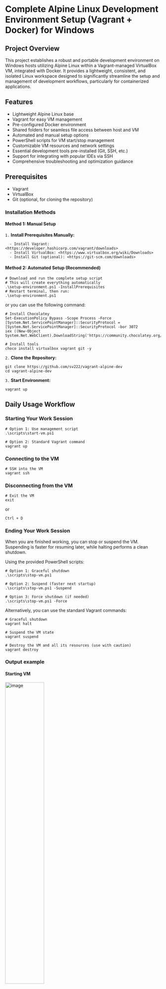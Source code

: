 # Complete Alpine Linux Development Environment Setup (Vagrant + Docker) for Windows

## Project Overview

This project establishes a robust and portable development environment on Windows hosts utilizing Alpine Linux within a Vagrant-managed VirtualBox VM, integrated with Docker. It provides a lightweight, consistent, and isolated Linux workspace designed to significantly streamline the setup and management of development workflows, particularly for containerized applications.

## Features

- Lightweight Alpine Linux base
- Vagrant for easy VM management
- Pre-configured Docker environment
- Shared folders for seamless file access between host and VM
- Automated and manual setup options
- PowerShell scripts for VM start/stop management
- Customizable VM resources and network settings
- Essential development tools pre-installed (Git, SSH, etc.)
- Support for integrating with popular IDEs via SSH
- Comprehensive troubleshooting and optimization guidance

## Prerequisites

- Vagrant
- VirtualBox
- Git (optional, for cloning the repository)

### Installation Methods

#### Method 1: Manual Setup

`1.` **Install Prerequisites Manually:**

      - Install Vagrant: <https://developer.hashicorp.com/vagrant/downloads>
      - Install VirtualBox: <https://www.virtualbox.org/wiki/Downloads>
      - Install Git (optional): <https://git-scm.com/downloads>

#### Method 2: Automated Setup (Recommended)

    # Download and run the complete setup script
    # This will create everything automatically
    .\setup-environment.ps1 -InstallPrerequisites
    # Restart terminal, then run:
    .\setup-environment.ps1

or you can use the following command:

    # Install Chocolatey
    Set-ExecutionPolicy Bypass -Scope Process -Force
    [System.Net.ServicePointManager]::SecurityProtocol = [System.Net.ServicePointManager]::SecurityProtocol -bor 3072
    iex ((New-Object System.Net.WebClient).DownloadString('https://community.chocolatey.org/install.ps1'))

    # Install tools
    choco install virtualbox vagrant git -y

`2.` **Clone the Repository:**

    git clone https://github.com/sv222/vagrant-alpine-dev
    cd vagrant-alpine-dev

`3.` **Start Environment:**

    vagrant up

## Daily Usage Workflow

### Starting Your Work Session

    # Option 1: Use management script
    .\scripts\start-vm.ps1

    # Option 2: Standard Vagrant command
    vagrant up

### Connecting to the VM

    # SSH into the VM
    vagrant ssh

### Disconnecting from the VM

    # Exit the VM
    exit

or

    Ctrl + D

### Ending Your Work Session

When you are finished working, you can stop or suspend the VM. Suspending is faster for resuming later, while halting performs a clean shutdown.

Using the provided PowerShell scripts:

    # Option 1: Graceful shutdown
    .\scripts\stop-vm.ps1

    # Option 2: Suspend (faster next startup)
    .\scripts\stop-vm.ps1 -Suspend

    # Option 3: Force shutdown (if needed)
    .\scripts\stop-vm.ps1 -Force

Alternatively, you can use the standard Vagrant commands:

    # Graceful shutdown
    vagrant halt

    # Suspend the VM state
    vagrant suspend

    # Destroy the VM and all its resources (use with caution)
    vagrant destroy

### Output example
<!-- markdownlint-disable MD033 -->

#### Starting VM

<img src="./media/output1-1.jpg" alt="image" style="width:50%;">
<img src="./media/output1-2.jpg" alt="image" style="width:50%;">
<img src="./media/output1-3.jpg" alt="image" style="width:50%;">
<img src="./media/output1-4.jpg" alt="image" style="width:50%;">

#### Connecting to VM

<img src="./media/output2.jpg" alt="image" style="width:50%;">

#### Stopping VM

<img src="./media/output3.jpg" alt="image" style="width:50%;">
<!-- markdownlint-enable MD033 -->

### Working with Docker

    # Inside the VM - useful aliases are pre-configured
    dps                    # docker ps
    di                     # docker images
    dex <container>        # docker exec -it <container>
    dlogs <container>      # docker logs <container>

    # Example: Run a simple web server
    docker run -d -p 8080:80 nginx
    # Access at http://localhost:8080 from Windows

### File Sharing

    # Windows side: Put files in ./shared/
    # VM side: Access files at /vagrant/shared/

    # Example workflow:
    # 1. Create project on Windows in ./shared/my-project/
    # 2. Work on it from VM at /vagrant/shared/my-project/
    # 3. Use Docker to build/run from VM
    # 4. Edit files from Windows with your favorite IDE

## Advanced Usage

### Custom VM Configuration

Edit `Vagrantfile` to modify:

    # Memory and CPU
    vb.memory = "4096"  # 4GB RAM
    vb.cpus = 4         # 4 CPU cores

    # Additional port forwarding
    config.vm.network "forwarded_port", guest: 3000, host: 3000  # Node.js
    config.vm.network "forwarded_port", guest: 5000, host: 5000  # Python/Flask

After making changes, run:

    vagrant reload

### Docker Development Examples

#### Node.js Application

    # Inside VM
    cd /vagrant/shared
    mkdir my-node-app && cd my-node-app

    # Create package.json
    cat > package.json << 'EOF'
    {
      "name": "my-app",
      "version": "1.0.0",
      "main": "server.js",
      "dependencies": {
        "express": "^4.18.0"
      }
    }
    EOF

    # Create Dockerfile
    cat > Dockerfile << 'EOF'
    FROM node:alpine
    WORKDIR /app
    COPY package*.json ./
    RUN npm install
    COPY . .
    EXPOSE 3000
    CMD ["node", "server.js"]
    EOF

    # Build and run
    docker build -t my-node-app .
    docker run -d -p 3000:3000 my-node-app

#### Python Flask Application

    # Inside VM
    cd /vagrant/shared
    mkdir my-flask-app && cd my-flask-app

    # Create requirements.txt
    echo "Flask==2.3.3" > requirements.txt

    # Create Dockerfile
    cat > Dockerfile << 'EOF'
    FROM python:alpine
    WORKDIR /app
    COPY requirements.txt ./
    RUN pip install -r requirements.txt
    COPY . .
    EXPOSE 5000
    CMD ["python", "app.py"]
    EOF

    # Build and run
    docker build -t my-flask-app .
    docker run -d -p 5000:5000 my-flask-app

### VM Management Commands

#### Snapshot Management

    # Create snapshot
    vagrant snapshot save "clean-state"

    # List snapshots
    vagrant snapshot list

    # Restore snapshot
    vagrant snapshot restore "clean-state"

    # Delete snapshot
    vagrant snapshot delete "clean-state"

#### VM Information

    # Check VM status
    vagrant status

    # Get VM info
    vagrant ssh -c "cat /etc/alpine-release && free -h && docker ps"

    # Check global Vagrant VMs
    vagrant global-status

## Troubleshooting

### Common Issues and Solutions

#### 1. VM Won't Start

**Symptoms:** `vagrant up` fails or hangs
**Solutions:**

    # Check VirtualBox installation
    VBoxManage --version

    # Check if virtualization is enabled in BIOS
    # Enable VT-x/AMD-V in BIOS settings

    # Try different provider
    # Edit Vagrantfile to use VMware instead of VirtualBox

#### 2. Shared Folder Issues

**Symptoms:** Files not syncing between Windows and VM
**Solutions:**

    # Inside VM - manually mount shared folder
    sudo mount -t vboxsf shared /vagrant/shared

    # Restart VM
    exit
    vagrant reload

#### 3. Docker Permission Issues

**Symptoms:** `permission denied` when running Docker commands
**Solutions:**

    # Check if user is in docker group
    groups

    # Re-add user to docker group
    sudo addgroup vagrant docker

    # Restart session
    exit
    vagrant ssh

#### 4. Port Forwarding Not Working

**Symptoms:** Can't access services from Windows
**Solutions:**

    # Check Windows Firewall
    # Disable temporarily to test

    # Check if port is being used
    netstat -an | findstr :8080

    # Restart VM
    vagrant reload

#### 5. VM Performance Issues

**Symptoms:** Slow performance, high CPU usage
**Solutions:**

    # Edit Vagrantfile - reduce resources
    vb.memory = "1024"
    vb.cpus = 1

    # Enable performance optimizations
    vb.customize ["modifyvm", :id, "--ioapic", "on"]
    vb.customize ["modifyvm", :id, "--hpet", "on"]

### Performance Optimization Tips

1. **Use NFS for better file sharing performance** (macOS/Linux hosts only):

    config.vm.synced_folder "./shared", "/vagrant/shared", type: "nfs"

2. **Allocate appropriate resources:**

    - Development: 2GB RAM, 2 CPUs
    - Heavy development: 4GB RAM, 4 CPUs
    - Testing: 8GB RAM, 8 CPUs

3. **Use linked clones for faster VM creation:**

    vb.linked_clone = true

4. **Suspend instead of shutdown for faster restarts:**

    .\scripts\stop-vm.ps1 -Suspend

## Customization Options

### Adding Development Tools

Edit `scripts/provision.sh` to add more tools:

    # Add development tools
    apk add --no-cache \
        python3 \
        python3-pip \
        nodejs \
        npm \
        go \
        openjdk11 \
        maven \
        gradle

### Environment Variables

Add to `scripts/provision.sh`:

    # Set environment variables
    cat >> /home/vagrant/.profile << 'EOF'
    export JAVA_HOME=/usr/lib/jvm/java-11-openjdk
    export GO_PATH=/home/vagrant/go
    export PATH=$PATH:$GO_PATH/bin
    EOF

### Custom Docker Images

Create a `docker-compose.yml` in shared folder:

    version: '3.8'
    services:
      web:
        image: nginx:alpine
        ports:
          - "8080:80"
        volumes:
          - ./html:/usr/share/nginx/html

      database:
        image: postgres:alpine
        environment:
          POSTGRES_DB: myapp
          POSTGRES_USER: user
          POSTGRES_PASSWORD: password
        ports:
          - "5432:5432"

## Best Practices

### 1. Project Organization

    vagrant-alpine-dev/
    ├── shared/
    │   ├── project1/
    │   ├── project2/
    │   └── docker-compose.yml
    ├── scripts/
    ├── docs/
    └── Vagrantfile

### 2. Version Control

- Keep `Vagrantfile` and scripts in version control
- Add `.vagrant/` to `.gitignore`
- Don't commit VM snapshots

### 3. Security

- Change default passwords
- Use SSH keys for better security
- Keep VM and tools updated regularly

### 4. Backup Strategy

- Create snapshots before major changes
- Backup shared folder regularly
- Export VM configuration for disaster recovery

## Integration with IDEs

### Visual Studio Code

1. Install "Remote - SSH" extension
2. Connect to `vagrant@localhost:2222`
3. Work directly on VM files

### JetBrains IDEs

1. Configure SSH connection to `localhost:2222`
2. Set up remote development environment
3. Use built-in terminal for VM access

### Docker Desktop Alternative

This environment can replace Docker Desktop on Windows:

- Full Linux environment
- Better performance for complex applications
- No licensing restrictions
- Full control over Docker daemon

## Monitoring and Maintenance

### System Monitoring

    # Inside VM
    htop                    # System monitor
    docker stats           # Container resource usage
    df -h                   # Disk usage
    free -h                 # Memory usage

### Regular Maintenance

    # Update system packages
    sudo apk update && sudo apk upgrade

    # Clean Docker system
    docker system prune -af

    # Clean package cache
    sudo apk cache clean

### Log Management

    # View system logs
    sudo tail -f /var/log/messages

    # View Docker logs
    docker logs <container_name>

    # View service logs
    sudo rc-service docker status

## Contributing

We welcome contributions from the community. If you have ideas, bug reports, or feature requests, please open an issue or submit a pull request.

## License

This project is licensed under the MIT License.
